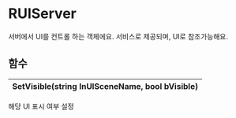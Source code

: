 # **RUIServer**


서버에서 UI를 컨트롤 하는 객체에요. 서비스로 제공되며, UI로 참조가능해요. 
## **함수**

| **SetVisible(string InUISceneName, bool bVisible)** |
| :--- |

해당 UI 표시 여부 설정 
